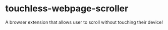# touchless-webpage-scroller

A browser extension that allows user to scroll without touching their device!
